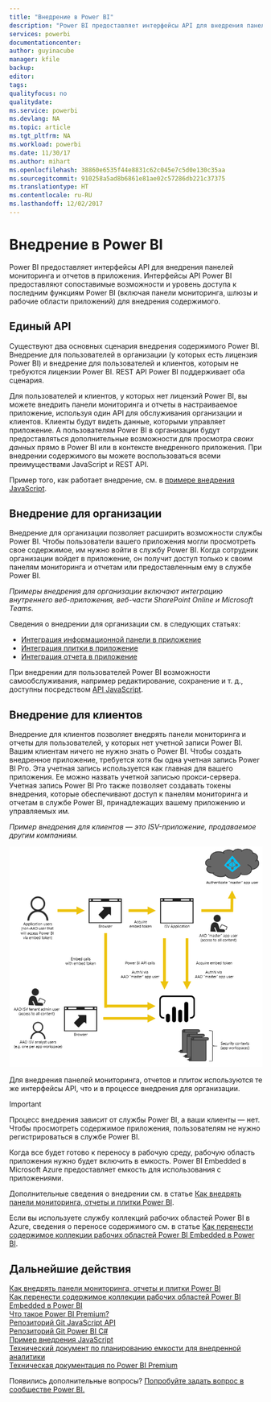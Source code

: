 ```yaml
---
title: "Внедрение в Power BI"
description: "Power BI предоставляет интерфейсы API для внедрения панелей мониторинга и отчетов в приложения."
services: powerbi
documentationcenter: 
author: guyinacube
manager: kfile
backup: 
editor: 
tags: 
qualityfocus: no
qualitydate: 
ms.service: powerbi
ms.devlang: NA
ms.topic: article
ms.tgt_pltfrm: NA
ms.workload: powerbi
ms.date: 11/30/17
ms.author: mihart
ms.openlocfilehash: 38860e6535f44e8831c62c045e7c5d0e130c35aa
ms.sourcegitcommit: 910258a5ad8b6861e81ae02c57286db221c37375
ms.translationtype: HT
ms.contentlocale: ru-RU
ms.lasthandoff: 12/02/2017
---
```

# <a name="embedding-with-power-bi"></a>Внедрение в Power BI
Power BI предоставляет интерфейсы API для внедрения панелей мониторинга и отчетов в приложения. Интерфейсы API Power BI предоставляют сопоставимые возможности и уровень доступа к последним функциям Power BI (включая панели мониторинга, шлюзы и рабочие области приложений) для внедрения содержимого.

## <a name="a-single-api"></a>Единый API
Существуют два основных сценария внедрения содержимого Power BI.  Внедрение для пользователей в организации (у которых есть лицензия Power BI) и внедрение для пользователей и клиентов, которым не требуются лицензии Power BI. REST API Power BI поддерживает оба сценария. 

Для пользователей и клиентов, у которых нет лицензий Power BI, вы можете внедрить панели мониторинга и отчеты в настраиваемое приложение, используя один API для обслуживания организации и клиентов. Клиенты будут видеть данные, которыми управляет приложение. А пользователям Power BI в организации будут предоставляться дополнительные возможности для просмотра *своих данных* прямо в Power BI или в контексте внедренного приложения. При внедрении содержимого вы можете воспользоваться всеми преимуществами JavaScript и REST API.

Пример того, как работает внедрение, см. в [примере внедрения JavaScript](https://microsoft.github.io/PowerBI-JavaScript/demo/).

## <a name="embedding-for-your-organization"></a>Внедрение для организации
Внедрение для организации позволяет расширить возможности службы Power BI. Чтобы пользователи вашего приложения могли просмотреть свое содержимое, им нужно войти в службу Power BI. Когда сотрудник организации войдет в приложение, он получит доступ только к своим панелям мониторинга и отчетам или предоставленным ему в службе Power BI. 

*Примеры внедрения для организации включают интеграцию внутреннего веб-приложения, веб-части SharePoint Online и Microsoft Teams.*

Сведения о внедрении для организации см. в следующих статьях:

* [Интеграция информационной панели в приложение](integrate-dashboard.md)
* [Интеграция плитки в приложение](integrate-tile.md)
* [Интеграция отчета в приложение](integrate-report.md)

При внедрении для пользователей Power BI возможности самообслуживания, например редактирование, сохранение и т. д., доступны посредством [API JavaScript](https://github.com/Microsoft/PowerBI-JavaScript).

## <a name="embedding-for-your-customers"></a>Внедрение для клиентов
Внедрение для клиентов позволяет внедрять панели мониторинга и отчеты для пользователей, у которых нет учетной записи Power BI. Вашим клиентам ничего не нужно знать о Power BI. Чтобы создать внедренное приложение, требуется хотя бы одна учетная запись Power BI Pro. Эта учетная запись используется как главная для вашего приложения. Ее можно назвать учетной записью прокси-сервера. Учетная запись Power BI Pro также позволяет создавать токены внедрения, которые обеспечивают доступ к панелям мониторинга и отчетам в службе Power BI, принадлежащих вашему приложению и управляемых им. 

*Пример внедрения для клиентов — это ISV-приложение, продаваемое другим компаниям.*

![Последовательность внедрения для клиентов](media/embedding/powerbi-embed-flow.png)

Для внедрения панелей мониторинга, отчетов и плиток используются те же интерфейсы API, что и в процессе внедрения для организации.

> [!IMPORTANT]
> Процесс внедрения зависит от службы Power BI, а ваши клиенты — нет. Чтобы просмотреть содержимое приложения, пользователям не нужно регистрироваться в службе Power BI.
> 
> 

Когда все будет готово к переносу в рабочую среду, рабочую область приложения нужно будет включить в емкость. Power BI Embedded в Microsoft Azure предоставляет емкость для использования с приложениями.

Дополнительные сведения о внедрении см. в статье [Как внедрять панели мониторинга, отчеты и плитки Power BI](embedding-content.md).

Если вы используете службу коллекций рабочих областей Power BI в Azure, сведения о переносе содержимого см. в статье [Как перенести содержимое коллекции рабочих областей Power BI Embedded в Power BI](migrate-from-powerbi-embedded.md).

## <a name="next-steps"></a>Дальнейшие действия
[Как внедрять панели мониторинга, отчеты и плитки Power BI](embedding-content.md)  
[Как перенести содержимое коллекции рабочих областей Power BI Embedded в Power BI](migrate-from-powerbi-embedded.md)  
[Что такое Power BI Premium?](../service-premium.md)  
[Репозиторий Git JavaScript API](https://github.com/Microsoft/PowerBI-JavaScript)  
[Репозиторий Git Power BI C#](https://github.com/Microsoft/PowerBI-CSharp)  
[Пример внедрения JavaScript](https://microsoft.github.io/PowerBI-JavaScript/demo/)  
[Технический документ по планированию емкости для внедренной аналитики](https://aka.ms/pbiewhitepaper)  
[Техническая документация по Power BI Premium](https://aka.ms/pbipremiumwhitepaper)  

Появились дополнительные вопросы? [Попробуйте задать вопрос в сообществе Power BI.](http://community.powerbi.com/)

